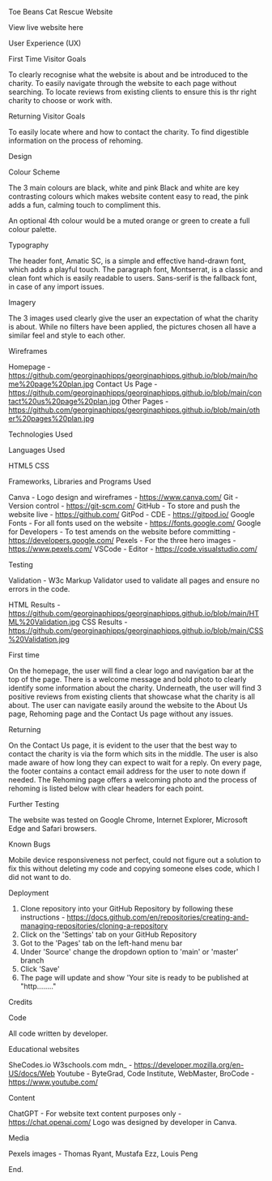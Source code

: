 Toe Beans Cat Rescue Website

View live website here

User Experience (UX)

First Time Visitor Goals

To clearly recognise what the website is about and be introduced to the charity.
To easily navigate through the website to each page without searching.
To locate reviews from existing clients to ensure this is thr right charity to choose or work with.

Returning Visitor Goals

To easily locate where and how to contact the charity.
To find digestible information on the process of rehoming.

Design

Colour Scheme

The 3 main colours are black, white and pink
Black and white are key contrasting colours which makes website content easy to read, the pink adds a fun, calming touch to compliment this.

An optional 4th colour would be a muted orange or green to create a full colour palette.

Typography

The header font, Amatic SC, is a simple and effective hand-drawn font, which adds a playful touch. The paragraph font, Montserrat, is a classic and clean font which is easily readable to users. Sans-serif is the fallback font, in case of any import issues.

Imagery

The 3 images used clearly give the user an expectation of what the charity is about. While no filters have been applied, the pictures chosen all have a similar feel and style to each other.

Wireframes

Homepage - https://github.com/georginaphipps/georginaphipps.github.io/blob/main/home%20page%20plan.jpg
Contact Us Page - https://github.com/georginaphipps/georginaphipps.github.io/blob/main/contact%20us%20page%20plan.jpg
Other Pages - https://github.com/georginaphipps/georginaphipps.github.io/blob/main/other%20pages%20plan.jpg

Technologies Used

Languages Used

HTML5
CSS

Frameworks, Libraries and Programs Used

Canva - Logo design and wireframes - https://www.canva.com/
Git - Version control - https://git-scm.com/
GitHub - To store and push the website live - https://github.com/
GitPod - CDE - https://gitpod.io/
Google Fonts - For all fonts used on the website - https://fonts.google.com/
Google for Developers - To test amends on the website before committing - https://developers.google.com/
Pexels - For the three hero images - https://www.pexels.com/
VSCode - Editor - https://code.visualstudio.com/

Testing

Validation - W3c Markup Validator used to validate all pages and ensure no errors in the code.

HTML Results - https://github.com/georginaphipps/georginaphipps.github.io/blob/main/HTML%20Validation.jpg
CSS Results - https://github.com/georginaphipps/georginaphipps.github.io/blob/main/CSS%20Validation.jpg

First time

On the homepage, the user will find a clear logo and navigation bar at the top of the page. There is a welcome message and bold photo to clearly identify some information about the charity. Underneath, the user will find 3 positive reviews from existing clients that showcase what the charity is all about.
The user can navigate easily around the website to the About Us page, Rehoming page and the Contact Us page without any issues. 

Returning

On the Contact Us page, it is evident to the user that the best way to contact the charity is via the form which sits in the middle. The user is also made aware of how long they can expect to wait for a reply. On every page, the footer contains a contact email address for the user to note down if needed.
The Rehoming page offers a welcoming photo and the process of rehoming is listed below with clear headers for each point.

Further Testing

The website was tested on Google Chrome, Internet Explorer, Microsoft Edge and Safari browsers.

Known Bugs

Mobile device responsiveness not perfect, could not figure out a solution to fix this without deleting my code and copying someone elses code, which I did not want to do.

Deployment

1. Clone repository into your GitHub Repository by following these instructions - https://docs.github.com/en/repositories/creating-and-managing-repositories/cloning-a-repository
2. Click on the 'Settings' tab on your GitHub Repository
3. Got to the 'Pages' tab on the left-hand menu bar
4. Under 'Source' change the dropdown option to 'main' or 'master' branch
5. Click 'Save'
6. The page will update and show 'Your site is ready to be published at "http........"

Credits

Code

All code written by developer.

Educational websites

SheCodes.io
W3schools.com
mdn_ - https://developer.mozilla.org/en-US/docs/Web
Youtube - ByteGrad, Code Institute, WebMaster, BroCode - https://www.youtube.com/

Content

ChatGPT - For website text content purposes only - https://chat.openai.com/
Logo was designed by developer in Canva.

Media

Pexels images - Thomas Ryant, Mustafa Ezz, Louis Peng

End.
